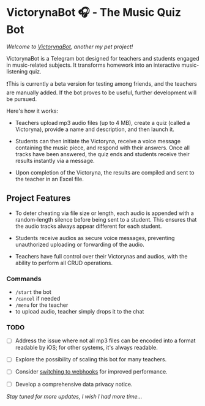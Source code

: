 # VictorynaBot 🎧 - The Music Quiz Bot

*Welcome to [VictorynaBot](https://t.me/AcademyVictorynaBot), another my pet project!*

VictorynaBot is a Telegram bot designed for teachers and students engaged in music-related subjects. It transforms homework into an interactive music-listening quiz.

❗️This is currently a beta version for testing among friends, and the teachers are manually added.
If the bot proves to be useful, further development will be pursued.

Here's how it works:

- Teachers upload mp3 audio files (up to 4 MB), create a quiz (called a Victoryna), provide a name and description, and then launch it.

- Students can then initiate the Victoryna, receive a voice message containing the music piece, and respond with their answers. Once all tracks have been answered, the quiz ends and students receive their results instantly via a message.

- Upon completion of the Victoryna, the results are compiled and sent to the teacher in an Excel file.

## Project Features

- To deter cheating via file size or length, each audio is appended with a random-length silence before being sent to a student. This ensures that the audio tracks always appear different for each student.

- Students receive audios as secure voice messages, preventing unauthorized uploading or forwarding of the audio.

- Teachers have full control over their Victorynas and audios, with the ability to perform all CRUD operations.

### Commands

- `/start` the bot
- `/cancel` if needed
- `/menu` for the teacher
- to upload audio, teacher simply drops it to the chat

### TODO

- [  ] Address the issue where not all mp3 files can be encoded into a format readable by iOS; for other systems, it's always readable.

- [  ] Explore the possibility of scaling this bot for many teachers.

- [  ] Consider [switching to webhooks](https://github.com/python-telegram-bot/python-telegram-bot/wiki/Webhooks) for improved performance.

- [  ] Develop a comprehensive data privacy notice.

*Stay tuned for more updates, I wish I had more time...*
